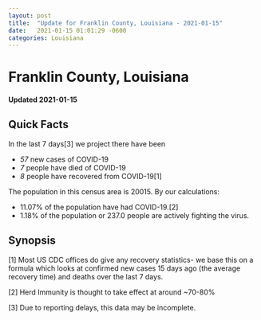 ```yaml
---
layout: post
title:  "Update for Franklin County, Louisiana - 2021-01-15"
date:   2021-01-15 01:01:29 -0600
categories: Louisiana
---
```


# Franklin County, Louisiana
#### Updated 2021-01-15

## Quick Facts

In the last 7 days[3] we project there have been
- *57* new cases of COVID-19
- *7* people have died of COVID-19
- *8* people have recovered from COVID-19[1]

The population in this census area is 20015. By our calculations:
- 11.07% of the population have had COVID-19.[2]
- 1.18% of the population or 237.0 people are actively fighting the virus.

## Synopsis




[1] Most US CDC offices do give any recovery statistics- we base this on a formula which looks at confirmed new cases
15 days ago (the average recovery time) and deaths over the last 7 days.

[2] Herd Immunity is thought to take effect at around ~70-80%

[3] Due to reporting delays, this data may be incomplete.
 
    